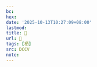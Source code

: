 ```yaml
---
bc:
hex:
date: '2025-10-13T10:27:09+08:00'
lastmod:
title: 􂶨
url: 􂶨
tags: [栖]
src: DCCV
note:
---
```

